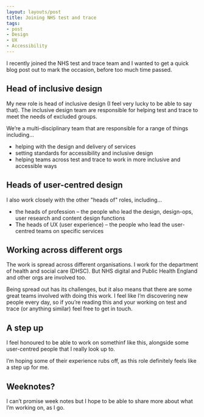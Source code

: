 ```yaml
---
layout: layouts/post
title: Joining NHS test and trace
tags:
- post
- Design
- UX
- Accessibility
---
```


I recently joined the NHS test and trace team and I wanted to get a quick blog post out to mark the occasion, before too much time passed. 

## Head of inclusive design

My new role is head of inclusive design (I feel very lucky to be able to say that). The inclusive design team are responsible for helping test and trace to meet the needs of excluded groups.

We’re a multi-disciplinary team that are responsible for a range of things including…

- helping with the design and delivery of services
- setting standards for accessibility and inclusive design
- helping teams across test and trace to work in more inclusive and accessible ways

## Heads of user-centred design

I also work closely with the other "heads of" roles, including…

- the heads of profession – the people who lead the design, design-ops, user research and content design functions
- The heads of UX (user experience) – the people who lead the user-centred teams on specific services 

## Working across different orgs

The work is spread across different organisations. I work for the department of health and social care (DHSC). But NHS digital and Public Health England and other orgs are involved too. 

Being spread out has its challenges, but it also means that there are some great teams involved with doing this work. I feel like I’m discovering new people every day, so if you’re reading this and your working on test and trace (or anything similar) feel free to get in touch.

## A step up 

I feel honoured to be able to work on somethinf like this, alongside some user-centred people that I really look up to. 

I’m hoping some of their experience rubs off, as this role definitely feels like a step up for me.

## Weeknotes?

I can’t promise week notes but I hope to be able to share more about what I’m working on, as I go.
